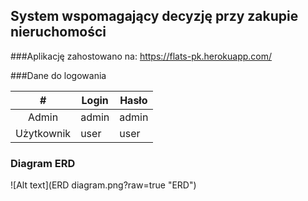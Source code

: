 ﻿## System wspomagający decyzję przy zakupie nieruchomości

###Aplikację zahostowano na:
https://flats-pk.herokuapp.com/

###Dane do logowania

|      #     | Login | Hasło |
|:----------:|-------|-------|
|    Admin   | admin | admin |
| Użytkownik | user  | user  |

### Diagram ERD
![Alt text](ERD diagram.png?raw=true "ERD")